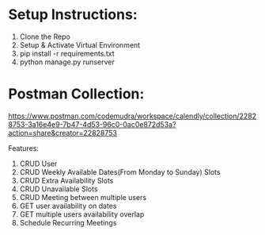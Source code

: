 # Setup Instructions:

1. Clone the Repo
2. Setup & Activate Virtual Environment
3. pip install -r requirements.txt
4. python manage.py runserver

# Postman Collection:

https://www.postman.com/codemudra/workspace/calendly/collection/22828753-3a16e4e9-7b47-4d53-96c0-0ac0e872d53a?action=share&creator=22828753


Features:

1. CRUD User
2. CRUD Weekly Available Dates(From Monday to Sunday) Slots
3. CRUD Extra Availability Slots
4. CRUD Unavailable Slots
5. CRUD Meeting between multiple users
6. GET user availability on dates
7. GET multiple users availability overlap
8. Schedule Recurring Meetings